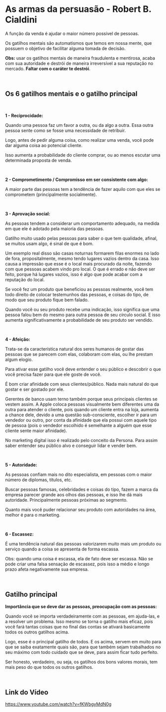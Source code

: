 
# As armas da persuasão - Robert B. Cialdini

A função da venda é ajudar o maior número possível de pessoas.

Os gatilhos mentais são automatismos que temos em nossa mente, que possuem o objetivo de facilitar alguma tomada de decisão.

<b>Obs:</b> usar os gatilhos mentais de maneira fraudulenta e mentirosa, acaba com sua autoridade e destrói de maneira irreversível a sua reputação no mercado. <b>Faltar com o caráter te destrói</b>.

<br>

Os 6 gatilhos mentais e o gatilho principal
---

<br>

<b>1 - Reciprocidade:</b>
 
Quando uma pessoa faz um favor a outra, ou da algo a outra. Essa outra pessoa sente como se fosse uma necessidade de retribuir.

Logo, antes de pedir alguma coisa, como realizar uma venda, você pode dar alguma coisa ao potencial cliente.

Isso aumenta a probabilidade do cliente comprar, ou ao menos escutar uma determinada proposta de venda.

<br>

<b>2 - Comprometimento / Compromisso em ser consistente com algo:</b>
      
A maior parte das pessoas tem a tendência de fazer aquilo com que eles se comprometem (principalmente socialmente).

<!-- Uma possível maneira de usar isso no marketing é algo como dizer:
 - Você se comprometeria em comprar uma dieta que faria bem para você?
 - Se a pessoa diz sim, você continua a proposta, até possivelmente realizar a venda. Pois este tipo mínimo de abertura já ajuda na venda. -->

<br>

<b>3 - Aprovação social:</b>

As pessoas tendem a considerar um comportamento adequado, na medida em que ele é adotado pela maioria das pessoas.

Gatilho muito usado pelas pessoas para saber o que tem qualidade, afinal, se muitos usam algo, é sinal de que é bom.

Um exemplo real disso são casas noturnas formarem filas enormes no lado de fora, propositalmente, mesmo tendo lugares vazios dentro da casa. Isso causa a impressão que esse é o local mais procurado da noite, fazendo com que pessoas acabem vindo pro local. O que é errado e não deve ser feito, porque há lugares vazios, isso é algo que pode acabar com a reputação do local.

Se você fez um produto que beneficiou as pessoas realmente, você tem todo direito de colocar testemunhos das pessoas, e coisas do tipo, de modo que seu produto fique bem falado.

Quando você ou seu produto recebe uma indicação, isso significa que uma pessoa falou bem do mesmo para outra pessoa de seu círculo social. E isso aumenta significativamente a probabilidade de seu produto ser vendido.

<br>

<b>4 - Afeição:</b>

Trata-se da característica natural dos seres humanos de gostar das pessoas que se parecem com elas, colaboram com elas, ou lhe prestam algum elogio.

Para ativar esse gatilho você deve entender o seu público e descobrir o que você precisa fazer para que ele goste de você.

É bom criar afinidade com seus clientes/público.
Nada mais natural do que gostar e ser gostado por ele.

Gerentes de banco usam terno também porque seus principais clientes se vestem assim. A Apple coloca pessoas visualmente bem diferentes uma da outra para atender o cliente, pois quando um cliente entra na loja, aumenta a chance dele, devido a uma questão sub-consciente, escolher ir para um vendedor ou outro, por conta da afinidade que ela possui com aquele tipo de pessoa (pois o vendedor escolhido é semelhante a alguém que esse cliente sente maior afinidade).

No marketing digital isso é realizado pelo conceito da Persona.
Para assim saber entender seu público alvo e conseguir lidar e vender bem.

<br>

<b>5 - Autoridade:</b>

As pessoas confiam mais no dito especialista, em pessoas com o maior número de diplomas, títulos, etc.

Buscar pessoas famosas, celebridades e coisas do tipo, fazem a marca da empresa parecer grande aos olhos das pessoas, e isso lhe dá mais autoridade. Principalmente pessoas próximas ao segmento.

Quanto mais você puder relacionar seu produto com autoridades na área, melhor é para o marketing.

<br>

<b>6 - Escassez:</b>

É uma tendência natural das pessoas valorizarem muito mais um produto ou serviço quando a coisa se apresenta de forma escassa.

Obs: quando uma coisa é escassa, ela de fato deve ser escassa. Não se pode criar uma falsa sensação de escassez, pois isso a médio e longo prazo afeta negativamente sua empresa.

<br>

Gatilho principal
---

<b>Importância que se deve dar as pessoas, preocupação com as pessoas:</b>
        
Quando você se importa verdadeiramente com as pessoas, em ajuda-las, e a resolver um problema. Isso mesmo se torna o gatilho mais eficaz, pois você fará tantas coisas que no final das contas se ativará basicamente todos os outros gatilhos acima.

Logo, esse é o principal gatilho de todos. E os acima, servem em muito para que se saiba exatamente quais são, para que também sejam trabalhados no seu máximo com todo cuidado que se deve, para assim ficar tudo perfeito.

Ser honesto, verdadeiro, ou seja, os gatilhos dos bons valores morais, tem mais peso do que todos os outros gatilhos.

<br>

## Link do Vídeo

https://www.youtube.com/watch?v=fKWbgyMdN0g


